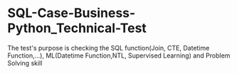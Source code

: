 # SQL-Case-Business-Python_Technical-Test
The test's purpose is checking the SQL function(Join, CTE, Datetime Function,...), ML(Datetime Function,NTL, Supervised Learning) and Problem Solving skill
